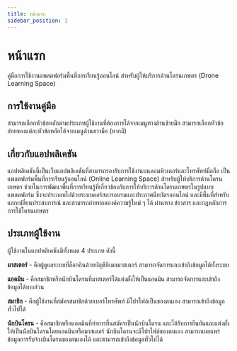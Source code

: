 ```yaml
---
title: หน้าแรก
sidebar_position: 1
---
```


# หน้าแรก

คู่มือการใช้งานแพลตฟอร์มพื้นที่การเรียนรู้ออนไลน์ สําหรับผู้ให้บริการด้านโดรนเกษตร (Drone Learning Space)

## การใช้งานคู่มือ

สามารถเลือกหัวข้อหลักตามประเภทผู้ใช้งานที่ต้องการได้จากเมนูทางด้านซ้ายมือ
สามารถเลือกหัวข้อย่อยของแต่ละหัวข้อหลักได้จากเมนูด้านขวามือ (หากมี)

## เกี่ยวกับแอปพลิเคชัน

แอปพลิเคชันนี้เป็นเว็บแอปพลิเคชันที่สามารถรองรับการใช้งานบนคอมพิวเตอร์และโทรศัพท์มือถือ เป็นแพลตฟอร์มพื้นที่การเรียนรู้ออนไลน์ (Online Learning Space) สําหรับผู้ให้บริการด้านโดรนเกษตร ช่วยในการพัฒนาพื้นที่การเรียนรู้ที่เกี่ยวข้องกับการให้บริการด้านโดรนเกษตรในรูปแบบแพลตฟอร์ม ซึ่งจะประกอบไปด้วยระบบคอร์สการอบรมและประกาศนียบัตรออนไลน์ และมีพื้นที่สำหรับแลกเปลี่ยนประสบการณ์ และสามารถถ่ายทอดองค์ความรู้ใหม่ ๆ ได้ ผ่านทาง ข่าวสาร และกฎหลักการการใช้โดรนเกษตร

## ประเภทผู้ใช้งาน

ผู้ใช้งานในแอปพลิเคชันมีทั้งหมด 4 ประเภท ดังนี้

**มาสเตอร์** - คือผู้ดูแลระบบที่ล็อกอินด้วยบัญชีอีเมลมาสเตอร์ สามารถจัดการและเข้าถึงข้อมูลได้ทั้งระบบ

**แอดมิน** - คือสมาชิกหรือนักบินโดรนที่มาสเตอร์ได้แต่งตั้งให้เป็นแอดมิน สามารถจัดการและเข้าถึงข้อมูลได้บางส่วน

**สมาชิก** - คือผู้ใช้งานที่สมัครสมาชิกด้วยเบอร์โทรศัพท์ มีโปรไฟล์เป็นของตนเอง สามารถเข้าถึงข้อมูลทั่วไปได้

**นักบินโดรน** - คือสมาชิกหรือแอดมินที่ทำการยื่นสมัครเป็นนักบินโดรน และได้รับการยืนยันและแต่งตั้งให้เป็นนักบินโดรนโดยแอดมินหรือมาสเตอร์ นักบินโดรนจะมีโปรไฟล์ของตนเอง สามารถเผยแพร่ข้อมูลการรับจ้างบินโดรนของตนเองได้ และสามารถเข้าถึงข้อมูลทั่วไปได้
